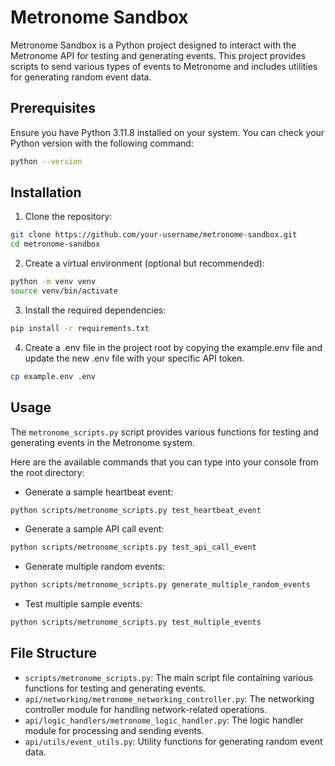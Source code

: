 # Metronome Sandbox
Metronome Sandbox is a Python project designed to interact with the Metronome API for testing and generating events. This project provides scripts to send various types of events to Metronome and includes utilities for generating random event data.

## Prerequisites
Ensure you have Python 3.11.8 installed on your system. You can check your Python version with the following command:

```bash
python --version
```

## Installation

1. Clone the repository:
```bash
git clone https://github.com/your-username/metronome-sandbox.git
cd metronome-sandbox
```

2. Create a virtual environment (optional but recommended):
```bash
python -m venv venv
source venv/bin/activate
```

3. Install the required dependencies:
```bash
pip install -r requirements.txt
```

4. Create a .env file in the project root by copying the example.env file and update the new .env file with your specific API token.
```bash
cp example.env .env
```
    
## Usage
The `metronome_scripts.py` script provides various functions for testing and generating events in the Metronome system. 

Here are the available commands that you can type into your console from the root directory:

- Generate a sample heartbeat event:
```bash
python scripts/metronome_scripts.py test_heartbeat_event
```

- Generate a sample API call event:
```bash
python scripts/metronome_scripts.py test_api_call_event
```

- Generate multiple random events:
```bash
python scripts/metronome_scripts.py generate_multiple_random_events
```

- Test multiple sample events:
```bash
python scripts/metronome_scripts.py test_multiple_events
```

## File Structure

- `scripts/metronome_scripts.py`: The main script file containing various functions for testing and generating events.
- `api/networking/metronome_networking_controller.py`: The networking controller module for handling network-related operations.
- `api/logic_handlers/metronome_logic_handler.py`: The logic handler module for processing and sending events.
- `api/utils/event_utils.py`: Utility functions for generating random event data.